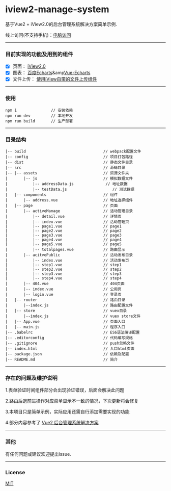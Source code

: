 # iview2-manage-system

基于Vue2 + iView2.0的后台管理系统解决方案简单示例.

线上访问(不支持手机)：[电脑访问](http://139.199.33.111/dist)

--------------
### 目前实现的功能及用到的组件
- [x] 页面： [iView2.0](https://github.com/iview/iview)
- [x] 图表： [百度Echarts](http://echarts.baidu.com)&amp[Vue-Echarts](https://github.com/xlsdg/vue-echarts-v3)
- [x] 文件上传： [使用iView自带的文件上传组件](https://www.iviewui.com/components/upload)

--------------

### 使用
```
npm i               // 安装依赖
npm run dev         // 本地开发
npm run build       // 生产部署
```
--------------

### 目录结构
	|-- build                                  // webpack配置文件
	|-- config                                 // 项目打包路径
	|-- dist                                   // 静态文件目录
	|-- src      							   // 源码目录
	|-- |-- assets							   // 资源文件夹
	|		|-- js							   // 模拟数据文件
	|           |-- addressData.js              // 地址数据
	|           |-- testData.js 				   // 测试数据
	|   |-- components                         // 组件
	|       |-- address.vue                    // 地址选择组件
    |   |-- page  							   // 页面
    |		|-- activeManage 				   // 活动管理目录
    |  			|-- detail.vue 				   // 详情页
    |  			|-- index.vue 				   // 活动管理页
    |  			|-- page1.vue 				   // page1
    |  			|-- page2.vue 				   // page2
    |  			|-- page3.vue 				   // page3
    |  			|-- page4.vue 				   // page4
    |  			|-- page5.vue 				   // page5
    |  			|-- totalpages.vue 			   // 路由显示
    |		|-- acitvePublic 				   // 活动发布目录
    |			|-- index.vue  				   // 活动发布页
    |			|-- step1.vue  				   // step1
    |			|-- step2.vue  				   // step2
    |			|-- step3.vue  				   // step3
    |			|-- step4.vue  				   // step4
    |		|-- 404.vue   					   // 404页面
	|		|-- index.vue  					   // 公用页
	|		|-- login.vue 					   // 登录页
    |	|-- router   						   // 路由目录
    |		|--index.js						   // 路由配置文件
    |	|-- store  							   // vuex目录
    |		|--index.js						   // vuex store文件
	|   |-- App.vue                            // 页面入口
	|   |-- main.js                            // 程序入口
	|-- .babelrc                               // ES6语法编译配置
	|-- .editorconfig                          // 代码编写规格
	|-- .gitignore                             // push忽略文件
	|-- index.html                             // 入口html页面
	|-- package.json                           // 依赖及配置
	|-- README.md                              // 简介
	

----------------

### 存在的问题及维护说明
1.表单验证时间组件部分会出现验证错误，后面会解决此问题

2.路由后退前进操作对应菜单显示不一致的情况，下次更新将会修复

3.本项目只是简单示例，实际应用还需自行添加需要实现的功能

4.部分内容参考了 [Vue2 后台管理系统解决方案](https://github.com/vanishcode/iview2-management-system)

---------------

### 其他
有任何问题或建议欢迎提出issue.

---------------

### License
[MIT](https://opensource.org/licenses/MIT)